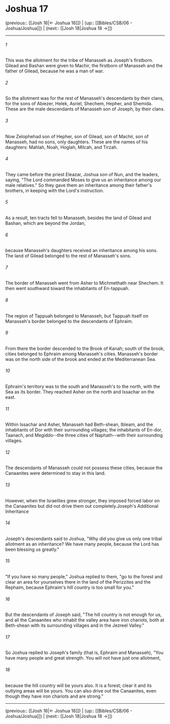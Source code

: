 # Joshua 17

(previous:: [[Josh 16|← Joshua 16]]) | (up:: [[Bibles/CSB/06 - Joshua/Joshua]]) | (next:: [[Josh 18|Joshua 18 →]])

***


###### 1 
This was the allotment for the tribe of Manasseh as Joseph's firstborn. Gilead and Bashan were given to Machir, the firstborn of Manasseh and the father of Gilead, because he was a man of war. 

###### 2 
So the allotment was for the rest of Manasseh's descendants by their clans, for the sons of Abiezer, Helek, Asriel, Shechem, Hepher, and Shemida. These are the male descendants of Manasseh son of Joseph, by their clans. 

###### 3 
Now Zelophehad son of Hepher, son of Gilead, son of Machir, son of Manasseh, had no sons, only daughters. These are the names of his daughters: Mahlah, Noah, Hoglah, Milcah, and Tirzah. 

###### 4 
They came before the priest Eleazar, Joshua son of Nun, and the leaders, saying, "The Lord commanded Moses to give us an inheritance among our male relatives." So they gave them an inheritance among their father's brothers, in keeping with the Lord's instruction. 

###### 5 
As a result, ten tracts fell to Manasseh, besides the land of Gilead and Bashan, which are beyond the Jordan, 

###### 6 
because Manasseh's daughters received an inheritance among his sons. The land of Gilead belonged to the rest of Manasseh's sons. 

###### 7 
The border of Manasseh went from Asher to Michmethath near Shechem. It then went southward toward the inhabitants of En-tappuah. 

###### 8 
The region of Tappuah belonged to Manasseh, but Tappuah itself on Manasseh's border belonged to the descendants of Ephraim. 

###### 9 
From there the border descended to the Brook of Kanah; south of the brook, cities belonged to Ephraim among Manasseh's cities. Manasseh's border was on the north side of the brook and ended at the Mediterranean Sea. 

###### 10 
Ephraim's territory was to the south and Manasseh's to the north, with the Sea as its border. They reached Asher on the north and Issachar on the east. 

###### 11 
Within Issachar and Asher, Manasseh had Beth-shean, Ibleam, and the inhabitants of Dor with their surrounding villages; the inhabitants of En-dor, Taanach, and Megiddo--the three cities of Naphath--with their surrounding villages. 

###### 12 
The descendants of Manasseh could not possess these cities, because the Canaanites were determined to stay in this land. 

###### 13 
However, when the Israelites grew stronger, they imposed forced labor on the Canaanites but did not drive them out completely.Joseph's Additional Inheritance 

###### 14 
Joseph's descendants said to Joshua, "Why did you give us only one tribal allotment as an inheritance? We have many people, because the Lord has been blessing us greatly." 

###### 15 
"If you have so many people," Joshua replied to them, "go to the forest and clear an area for yourselves there in the land of the Perizzites and the Rephaim, because Ephraim's hill country is too small for you." 

###### 16 
But the descendants of Joseph said, "The hill country is not enough for us, and all the Canaanites who inhabit the valley area have iron chariots, both at Beth-shean with its surrounding villages and in the Jezreel Valley." 

###### 17 
So Joshua replied to Joseph's family (that is, Ephraim and Manasseh), "You have many people and great strength. You will not have just one allotment, 

###### 18 
because the hill country will be yours also. It is a forest; clear it and its outlying areas will be yours. You can also drive out the Canaanites, even though they have iron chariots and are strong."

***

(previous:: [[Josh 16|← Joshua 16]]) | (up:: [[Bibles/CSB/06 - Joshua/Joshua]]) | (next:: [[Josh 18|Joshua 18 →]])
